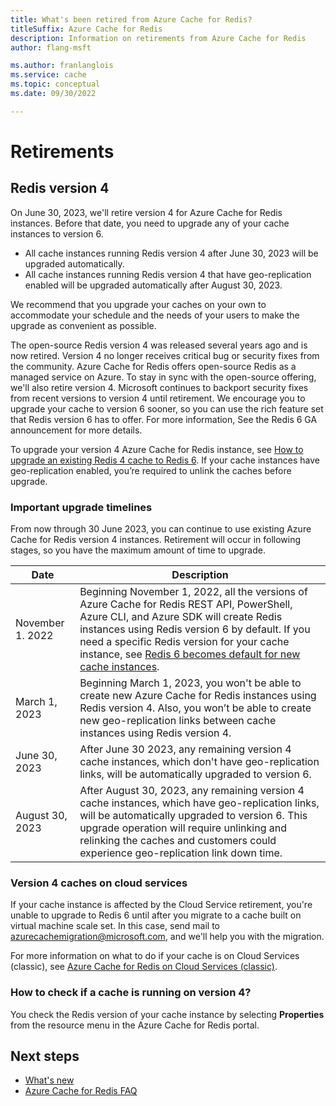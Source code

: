 ```yaml
---
title: What's been retired from Azure Cache for Redis?
titleSuffix: Azure Cache for Redis
description: Information on retirements from Azure Cache for Redis
author: flang-msft

ms.author: franlanglois
ms.service: cache
ms.topic: conceptual
ms.date: 09/30/2022

---
```


# Retirements

## Redis version 4

On June 30, 2023, we'll retire version 4 for Azure Cache for Redis instances. Before that date, you need to upgrade any of your cache instances to version 6.

- All cache instances running Redis version 4 after June 30, 2023 will be upgraded automatically.
- All cache instances running Redis version 4 that have geo-replication enabled will be upgraded automatically after August 30, 2023.

We recommend that you upgrade your caches on your own to accommodate your schedule and the needs of your users to make the upgrade as convenient as possible.

The open-source Redis version 4 was released several years ago and is now retired. Version 4 no longer receives critical bug or security fixes from the community. Azure Cache for Redis offers open-source Redis as a managed service on Azure. To stay in sync with the open-source offering, we'll also retire version 4.
Microsoft continues to backport security fixes from recent versions to version 4 until retirement. We encourage you to upgrade your cache to version 6 sooner, so you can use the rich feature set that Redis version 6 has to offer. For more information, See the Redis 6 GA announcement for more details.

To upgrade your version 4 Azure Cache for Redis instance, see [How to upgrade an existing Redis 4 cache to Redis 6](cache-how-to-upgrade.md). If your cache instances have geo-replication enabled, you’re required to unlink the caches before upgrade.

### Important upgrade timelines

From now through 30 June 2023, you can continue to use existing Azure Cache for Redis version 4 instances. Retirement will occur in following stages, so you have the maximum amount of time to upgrade.

| Date    | Description |
|-------- |-------------|
| November 1. 2022 | Beginning November 1, 2022, all the versions of Azure Cache for Redis REST API, PowerShell, Azure CLI, and Azure SDK will create Redis instances using Redis version 6 by default. If you need a specific Redis version for your cache instance, see [Redis 6 becomes default for new cache instances](cache-whats-new.md#redis-6-becomes-default-for-new-cache-instances). |
| March 1, 2023 | Beginning March 1, 2023, you won't be able to create new Azure Cache for Redis instances using Redis version 4. Also, you won’t be able to create new geo-replication links between cache instances using Redis version 4.|
| June 30, 2023 | After June 30 2023, any remaining version 4 cache instances, which don't have geo-replication links, will be automatically upgraded to version 6.|
| August 30, 2023 |After August 30, 2023, any remaining version 4 cache instances, which have geo-replication links, will be automatically upgraded to version 6. This upgrade operation will require unlinking and relinking the caches and customers could experience geo-replication link down time. |

### Version 4 caches on cloud services

If your cache instance is affected by the Cloud Service retirement, you're unable to upgrade to Redis 6 until after you migrate to a cache built on virtual machine scale set. In this case, send mail to azurecachemigration@microsoft.com, and we'll help you with the migration.

For more information on what to do if your cache is on Cloud Services (classic), see [Azure Cache for Redis on Cloud Services (classic)](cache-faq.yml#what-should-i-do-with-any-instances-of-azure-cache-for-redis-that-depend-on-cloud-services--classic-).

### How to check if a cache is running on version 4?

You check the Redis version of your cache instance by selecting **Properties** from the resource menu in the Azure Cache for Redis portal.

## Next steps
<!-- Add a context sentence for the following links -->
- [What's new](cache-whats-new.md)
- [Azure Cache for Redis FAQ](cache-faq.yml)
